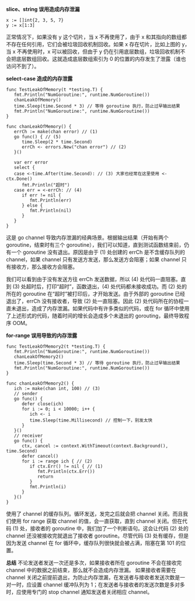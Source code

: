 **slice、string 误用造成内存泄漏**
```
x := []int{2, 3, 5, 7}
y := x[1:3]
```
正常情况下，如果没有 y 这个切片，当 x 不再使用了，由于 x 和其指向的数组都不存在任何引用，它们会被垃圾回收机制回收。如果 x 存在切片，比如上图的 y，当 x 不再使用时，x 可以被回收，但由于 y 仍在引用底层数组，垃圾回收机制不会把底层数组回收。这就造成底层数组索引为 0 的位置的内存发生了泄露（谁也访问不到了）。

**select-case 造成的内存泄露**
```
func TestLeakOfMemory(t *testing.T) {
   fmt.Println("NumGoroutine:", runtime.NumGoroutine())
   chanLeakOfMemory()
   time.Sleep(time.Second * 3) // 等待 goroutine 执行，防止过早输出结果
   fmt.Println("NumGoroutine:", runtime.NumGoroutine())
}

func chanLeakOfMemory() {
   errCh := make(chan error) // (1)
   go func() { // (5)
      time.Sleep(2 * time.Second)
      errCh <- errors.New("chan error") // (2)
   }()

   var err error
   select {
   case <-time.After(time.Second): // (3) 大家也经常在这里使用 <-ctx.Done()
      fmt.Println("超时")
   case err = <-errCh: // (4)
      if err != nil {
         fmt.Println(err)
      } else {
         fmt.Println(nil)
      }
   }
}
```
这是 go channel 导致内存泄漏的经典场景。根据输出结果（开始有两个 goroutine，结束时有三个 goroutine），我们可以知道，直到测试函数结束前，仍有一个 goroutine 没有退出。原因是由于 (1) 处创建的 errCh 是不含缓存队列的 channel，如果 channel 只有发送方发送，那么发送方会阻塞；如果 channel 只有接收方，那么接收方会阻塞。

我们可以看到由于没有发送方往 errCh 发送数据，所以 (4) 处代码一直阻塞。直到 (3) 处超时后，打印“超时”，函数退出，(4) 处代码都未接收成功。而 (2) 处的所在的 goroutine 在“超时”被打印后，才开始发送。由于外部的 goroutine 已经退出了，errCh 没有接收者，导致 (2) 处一直阻塞。因此 (2) 处代码所在的协程一直未退出，造成了内存泄漏。如果代码中有许多类似的代码，或在 for 循环中使用了上述形式的代码，随着时间的增长会造成多个未退出的 gorouting，最终导致程序 OOM。

**for-range 误用导致的内存泄露**
```
func TestLeakOfMemory2(t *testing.T) {
   fmt.Println("NumGoroutine:", runtime.NumGoroutine())
   chanLeakOfMemory2()
   time.Sleep(time.Second * 3) // 等待 goroutine 执行，防止过早输出结果
   fmt.Println("NumGoroutine:", runtime.NumGoroutine())
}

func chanLeakOfMemory2() {
   ich := make(chan int, 100) // (3)
   // sender
   go func() {
      defer close(ich)
      for i := 0; i < 10000; i++ {
         ich <- i
         time.Sleep(time.Millisecond) // 控制一下，别发太快
      }
   }()
   // receiver
   go func() {
      ctx, cancel := context.WithTimeout(context.Background(), time.Second)
      defer cancel()
      for i := range ich { // (2)
         if ctx.Err() != nil { // (1)
            fmt.Println(ctx.Err())
            return
         }
         fmt.Println(i)
      }
   }()
}
```
使用了 channel 的缓存队列。循环发送，发完之后就会把 channel 关闭。而且我们使用 for range 获取 channel 的值，会一直获取，直到 channel 关闭。但在代码 (1) 处，接收者的 goroutine 中，我们加了一个判断语句。这会让代码 (2) 处的 channel 还没被接收完就退出了接收者 goroutine。尽管代码 (3) 处有缓存，但是因为发送 channel 在 for 循环中，缓存队列很快就会被占满，阻塞在第 101 的位置。

**总结**
不论发送者发送一次还是多次，如果接收者所在 goroutine 不会在接收完 channel 中的数据之前结束，那么就不会造成内存泄漏。 如果接收者需要在 channel 关闭之前提前退出，为防止内存泄漏，在发送者与接收者发送次数是一对一时，应设置 channel 缓冲队列为 1；在发送者与接收者的发送次数是多对多时，应使用专门的 stop channel 通知发送者关闭相应 channel。
